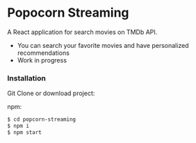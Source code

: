 # Popocorn Streaming


A React application for search movies on TMDb API.

  - You can search your favorite movies and have personalized recommendations
  - Work in progress

### Installation

Git Clone or download project:

npm:
```sh
$ cd popcorn-streaming
$ npm i
$ npm start
